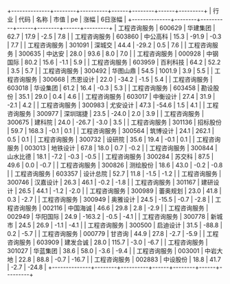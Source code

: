 +--------------+--------+----------+------+--------+------+---------+
|     行业     |  代码  |   名称   | 市值 |   pe   | 涨幅 | 6日涨幅 |
+--------------+--------+----------+------+--------+------+---------+
| 工程咨询服务 | 600629 | 华建集团 | 62.7 |  17.9  | -2.5 |   7.8   |
| 工程咨询服务 | 603860 | 中公高科 | 15.3 | -91.9  | -0.3 |   7.7   |
| 工程咨询服务 | 301091 |  深城交  | 44.4 | -29.2  | 0.5  |   7.6   |
| 工程咨询服务 | 300635 |  中达安  | 28.0 |  93.6  | 8.0  |   7.0   |
| 工程咨询服务 | 000928 | 中钢国际 | 80.2 |  15.6  | -1.1 |   5.9   |
| 工程咨询服务 | 603959 | 百利科技 | 64.2 |  52.2  | 3.5  |   5.7   |
| 工程咨询服务 | 300492 | 华图山鼎 | 54.5 | 1001.9 | 3.9  |   5.5   |
| 工程咨询服务 | 300668 | 杰恩设计 | 22.0 | -34.2  | -1.5 |   5.4   |
| 工程咨询服务 | 603018 | 华设集团 | 61.2 |  16.4  | -0.3 |   5.3   |
| 工程咨询服务 | 603458 | 勘设股份 | 35.1 |  29.0  | 0.4  |   4.6   |
| 工程咨询服务 | 603017 | 中衡设计 | 27.4 |  31.9  | -2.1 |   4.2   |
| 工程咨询服务 | 300983 | 尤安设计 | 47.3 | -54.6  | 1.5  |   4.1   |
| 工程咨询服务 | 300977 | 深圳瑞捷 | 23.5 | -24.0  | 2.0  |   3.9   |
| 工程咨询服务 | 300675 |  建科院  | 24.0 | -26.7  | -3.0 |   3.5   |
| 工程咨询服务 | 301136 | 招标股份 | 59.7 | 168.3  | -0.1 |   0.1   |
| 工程咨询服务 | 300564 | 筑博设计 | 24.1 | 262.1  | 0.5  |   0.1   |
| 工程咨询服务 | 300732 |  设研院  | 35.6 |  19.4  | -0.1 |   0.1   |
| 工程咨询服务 | 003013 | 地铁设计 | 67.8 |  18.0  | 0.7  |  -0.2   |
| 工程咨询服务 | 300844 | 山水比德 | 18.1 |  -7.2  | -0.3 |  -0.5   |
| 工程咨询服务 | 300284 |  苏交科  | 87.5 |  49.6  | 0.0  |  -0.7   |
| 工程咨询服务 | 300826 | 测绘股份 | 18.6 |  43.0  | -0.2 |  -0.8   |
| 工程咨询服务 | 603357 | 设计总院 | 52.7 |  11.8  | -1.5 |  -1.2   |
| 工程咨询服务 | 300746 | 汉嘉设计 | 26.3 |  46.1  | -0.2 |  -1.8   |
| 工程咨询服务 | 301167 | 建研设计 | 26.5 |  44.1  | -1.2 |  -2.0   |
| 工程咨询服务 | 300989 | 蕾奥规划 | 23.0 |  41.8  | 0.3  |  -2.7   |
| 工程咨询服务 | 300949 | 奥雅设计 | 24.5 | -15.5  | -0.7 |  -2.8   |
| 工程咨询服务 | 002116 | 中国海诚 | 46.6 |  29.8  | 2.8  |  -2.9   |
| 工程咨询服务 | 002949 | 华阳国际 | 24.9 | -163.2 | -0.5 |  -4.1   |
| 工程咨询服务 | 300778 |  新城市  | 24.5 |  26.9  | -1.1 |  -4.1   |
| 工程咨询服务 | 300500 | 启迪设计 | 31.5 | -88.8  | 0.2  |  -5.7   |
| 工程咨询服务 | 000779 |  甘咨询  | 44.9 |  27.8  | -2.7 |  -5.9   |
| 工程咨询服务 | 603909 | 建发合诚 | 28.0 | 115.7  | -3.0 |  -6.7   |
| 工程咨询服务 | 301027 | 华蓝集团 | 38.6 |  58.0  | -3.6 |  -9.4   |
| 工程咨询服务 | 003001 | 中岩大地 | 22.8 |  88.8  | -0.7 |  -16.7  |
| 工程咨询服务 | 002883 | 中设股份 | 18.8 |  41.7  | -2.7 |  -24.8  |
+--------------+--------+----------+------+--------+------+---------+
